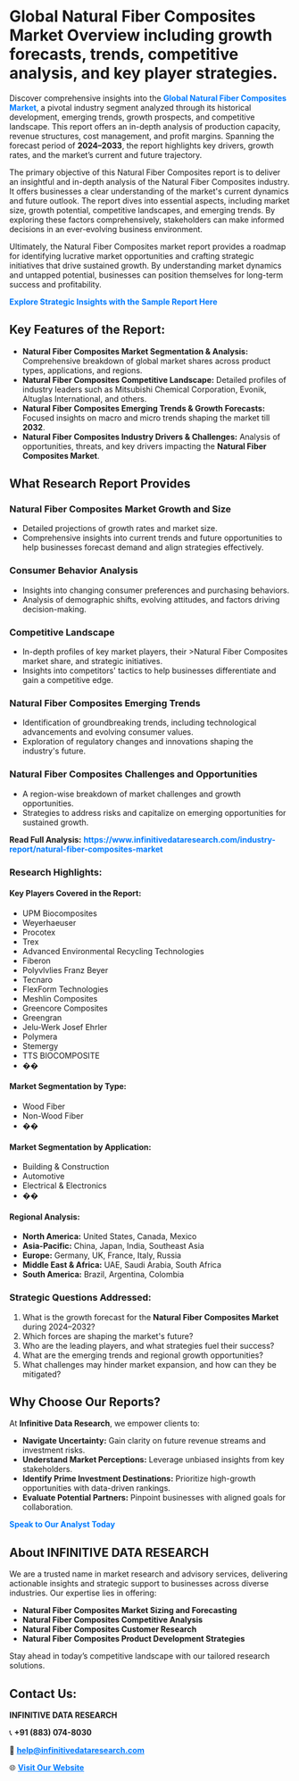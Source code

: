 <h1>Global Natural Fiber Composites Market Overview including growth forecasts, trends, competitive analysis, and key player strategies.</h1>
<p>
Discover comprehensive insights into the 
<a href="https://www.infinitivedataresearch.com/industry-report/natural-fiber-composites-market" rel="dofollow" style="color: #007BFF; text-decoration: none;"><strong>Global Natural Fiber Composites Market</strong></a>, a pivotal industry segment analyzed through its historical development, emerging trends, growth prospects, and competitive landscape. This report offers an in-depth analysis of production capacity, revenue structures, cost management, and profit margins. Spanning the forecast period of <strong>2024–2033</strong>, the report highlights key drivers, growth rates, and the market’s current and future trajectory.
</p>
<p>
The primary objective of this Natural Fiber Composites report is to deliver an insightful and in-depth analysis of the Natural Fiber Composites industry. It offers businesses a clear understanding of the market's current dynamics and future outlook. The report dives into essential aspects, including market size, growth potential, competitive landscapes, and emerging trends. By exploring these factors comprehensively, stakeholders can make informed decisions in an ever-evolving business environment.
</p>
<p>
Ultimately, the Natural Fiber Composites market report provides a roadmap for identifying lucrative market opportunities and crafting strategic initiatives that drive sustained growth. By understanding market dynamics and untapped potential, businesses can position themselves for long-term success and profitability.
</p>
<p>
<a href="https://www.infinitivedataresearch.com/request-sample/reportId=108682" style="color: #007BFF; text-decoration: none;"><strong>Explore Strategic Insights with the Sample Report Here</strong></a>
</p>

<h2>Key Features of the Report:</h2>
<ul>
<li><strong>Natural Fiber Composites Market Segmentation & Analysis:</strong> Comprehensive breakdown of global market shares across product types, applications, and regions.</li>
<li><strong>Natural Fiber Composites Competitive Landscape:</strong> Detailed profiles of industry leaders such as Mitsubishi Chemical Corporation, Evonik, Altuglas International, and others.</li>
<li><strong>Natural Fiber Composites Emerging Trends & Growth Forecasts:</strong> Focused insights on macro and micro trends shaping the market till <strong>2032</strong>.</li>
<li><strong>Natural Fiber Composites Industry Drivers & Challenges:</strong> Analysis of opportunities, threats, and key drivers impacting the <strong>Natural Fiber Composites Market</strong>.</li>
</ul>

<h2>What Research Report Provides</h2>
<h3>Natural Fiber Composites Market Growth and Size</h3>
<ul>
<li>Detailed projections of growth rates and market size.</li>
<li>Comprehensive insights into current trends and future opportunities to help businesses forecast demand and align strategies effectively.</li>
</ul>

<h3>Consumer Behavior Analysis</h3>
<ul>
<li>Insights into changing consumer preferences and purchasing behaviors.</li>
<li>Analysis of demographic shifts, evolving attitudes, and factors driving decision-making.</li>
</ul>

<h3>Competitive Landscape</h3>
<ul>
<li>In-depth profiles of key market players, their >Natural Fiber Composites market share, and strategic initiatives.</li>
<li>Insights into competitors' tactics to help businesses differentiate and gain a competitive edge.</li>
</ul>

<h3>Natural Fiber Composites Emerging Trends</h3>
<ul>
<li>Identification of groundbreaking trends, including technological advancements and evolving consumer values.</li>
<li>Exploration of regulatory changes and innovations shaping the industry's future.</li>
</ul>

<h3>Natural Fiber Composites Challenges and Opportunities</h3>
<ul>
<li>A region-wise breakdown of market challenges and growth opportunities.</li>
<li>Strategies to address risks and capitalize on emerging opportunities for sustained growth.</li>
</ul>
<p><strong>Read Full Analysis:</strong> <a href="https://www.infinitivedataresearch.com/industry-report/natural-fiber-composites-market" rel="dofollow" style="color: #007BFF; text-decoration: none;"><strong>https://www.infinitivedataresearch.com/industry-report/natural-fiber-composites-market</strong></a></p>
<h3>Research Highlights:</h3>
<h4>Key Players Covered in the Report:</h4>
<ul><li>UPM Biocomposites</li><li>Weyerhaeuser</li><li>Procotex</li><li>Trex</li><li>Advanced Environmental Recycling Technologies</li><li>Fiberon</li><li>Polyvlvlies Franz Beyer</li><li>Tecnaro</li><li>FlexForm Technologies</li><li>Meshlin Composites</li><li>Greencore Composites</li><li>Greengran</li><li>Jelu-Werk Josef Ehrler</li><li>Polymera</li><li>Stemergy</li><li>TTS BIOCOMPOSITE</li><li>��</li></ul>
<h4>Market Segmentation by Type:</h4>
<ul><li>Wood Fiber</li><li>Non-Wood Fiber</li><li>��</li></ul>
<h4>Market Segmentation by Application:</h4>
<ul><li>Building &amp; Construction</li><li>Automotive</li><li>Electrical &amp; Electronics</li><li>��</li></ul>

<h4>Regional Analysis:</h4>
<ul>
<li><strong>North America:</strong> United States, Canada, Mexico</li>
<li><strong>Asia-Pacific:</strong> China, Japan, India, Southeast Asia</li>
<li><strong>Europe:</strong> Germany, UK, France, Italy, Russia</li>
<li><strong>Middle East & Africa:</strong> UAE, Saudi Arabia, South Africa</li>
<li><strong>South America:</strong> Brazil, Argentina, Colombia</li>
</ul>

<h3>Strategic Questions Addressed:</h3>
<ol>
<li>What is the growth forecast for the <strong>Natural Fiber Composites Market</strong> during 2024–2032?</li>
<li>Which forces are shaping the market's future?</li>
<li>Who are the leading players, and what strategies fuel their success?</li>
<li>What are the emerging trends and regional growth opportunities?</li>
<li>What challenges may hinder market expansion, and how can they be mitigated?</li>
</ol>

<h2>Why Choose Our Reports?</h2>
<p>At <strong>Infinitive Data Research</strong>, we empower clients to:</p>
<ul>
<li><strong>Navigate Uncertainty:</strong> Gain clarity on future revenue streams and investment risks.</li>
<li><strong>Understand Market Perceptions:</strong> Leverage unbiased insights from key stakeholders.</li>
<li><strong>Identify Prime Investment Destinations:</strong> Prioritize high-growth opportunities with data-driven rankings.</li>
<li><strong>Evaluate Potential Partners:</strong> Pinpoint businesses with aligned goals for collaboration.</li>
</ul>
<p><a href="https://www.infinitivedataresearch.com/industry-report/natural-fiber-composites-market" rel="dofollow" style="color: #007BFF; text-decoration: none;"><strong>Speak to Our Analyst Today</strong></a></p>

<h2>About INFINITIVE DATA RESEARCH</h2>
<p>We are a trusted name in market research and advisory services, delivering actionable insights and strategic support to businesses across diverse industries. Our expertise lies in offering:</p>
<ul>
<li><strong>Natural Fiber Composites Market Sizing and Forecasting</strong></li>
<li><strong>Natural Fiber Composites Competitive Analysis</strong></li>
<li><strong>Natural Fiber Composites Customer Research</strong></li>
<li><strong>Natural Fiber Composites Product Development Strategies</strong></li>
</ul>
<p>Stay ahead in today’s competitive landscape with our tailored research solutions.</p>

<h2>Contact Us:</h2>
<p><strong>INFINITIVE DATA RESEARCH</strong></p>
<p>📞 <strong>+91 (883) 074-8030</strong></p>
<p>📧 <strong><a href="mailto:help@infinitivedataresearch.com" style="color: #007BFF;">help@infinitivedataresearch.com</a></strong></p>
<p>🌐 <strong><a href="https://www.infinitivedataresearch.com" rel="dofollow" style="color: #007BFF;">Visit Our Website</a></strong></p>